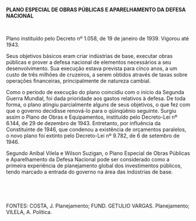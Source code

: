 **PLANO ESPECIAL DE OBRAS PÚBLICAS E APARELHAMENTO DA DEFESA NACIONAL**

 

Plano instituído pelo Decreto nº 1.058, de 19 de janeiro de 1939.
Vigorou até 1943.

Seus objetivos básicos eram criar indústrias de base, executar obras
públicas e prover a defesa nacional de elementos necessários a seu
desenvolvimento. Sua execução estava prevista para cinco anos, a um
custo de três milhões de cruzeiros, a serem obtidos através de taxas
sobre operações financeiras, principalmente de natureza cambial.

Como o período de execução do plano coincidiu com o início da Segunda
Guerra Mundial, foi dada prioridade aos gastos relativos à defesa. De
toda forma, o plano atingiu parcialmente alguns de seus objetivos, o que
fez com que o governo decidisse renová-lo para o qüinqüênio seguinte.
Surgiu assim o Plano de Obras e Equipamentos, instituído pelo
Decreto-Lei nº 6.144, de 29 de dezembro de 1943. Entretanto, por
influência da Constituinte de 1946, que condenou a existência de
orçamentos paralelos, o novo plano foi extinto pelo Decreto-Lei nº
9.782, de 6 de setembro de 1946.

Segundo Aníbal Vilela e Wilson Suzigan, o Plano Especial de Obras
Públicas e Aparelhamento da Defesa Nacional pode ser considerado como a
primeira experiência de planejamento global dos investimentos públicos,
tendo marcado a entrada do governo na área das indústrias de base.

 

 

FONTES: COSTA, J. Planejamento; FUND. GETULIO VARGAS. Planejamento;
VILELA, A. Política.

 
